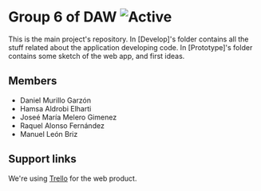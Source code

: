# Group 6 of DAW   ![Active](https://img.shields.io/badge/version-0.1-blue)
This is the main project's repository. In [Develop]'s folder contains all the stuff related about the application developing code. In [Prototype]'s folder contains some sketch of the web app, and first ideas.

## Members
- Daniel Murillo Garzón
- Hamsa Aldrobi Elharti
- Joseé María Melero Gimenez
- Raquel Alonso Fernández
- Manuel León Briz
  
## Support links
We're using [Trello](https://trello.com/b/CyhfEwRF/daw-g13) for the web product.

